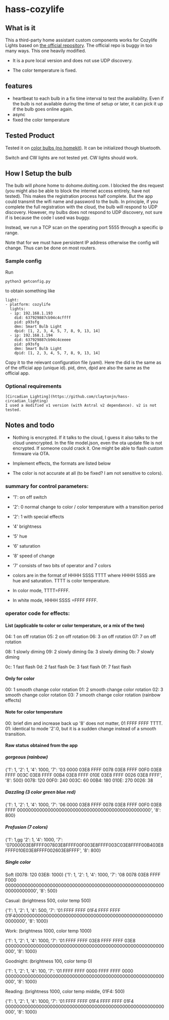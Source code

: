 # hass-cozylife

## What is it

This a third-party home assistant custom components works for Cozylife Lights based on [the official repository](https://github.com/cozylife/hass_cozylife_local_pull). The official repo is buggy in too many ways. This one heavily modified. 

* It is a pure local version and does not use UDP discovery.

* The color temperature is fixed.


## features

* heartbeat to each bulb in a fix time interval to test the availability. Even if the bulb is not available during the time of setup or later, it can pick it up if the bulb goes online again.
* async
* fixed the color temperature


## Tested Product 

Tested it on [color bulbs (no homekit)](https://detail.1688.com/offer/617699711703.html?spm=a2615.2177701.autotrace-offerGeneral.1.12be5799WNMB96).
It can be initialized though bluetooth. 

Switch and CW lights are not tested yet.
CW lights should work.

## How I Setup the bulb

The bulb will phone home to dohome.doiting.com. I blocked the dns request (you might also be able to block the internet access entirely, have not tested). This makes the registration process half complete. 
But the app could transmit the wifi name and password to the bulb. 
In principle, if you complete the full registration with the cloud, the bulb will respond to UDP discovery.
However, my bulbs does not respond to UDP discovery, not sure if is because the code I used was buggy.

Instead, we run a TCP scan on the operating port 5555 through a specific ip range.

Note that for we must have persistent IP address otherwise the config will change. Thus can be done on most routers.

### Sample config

Run
```
python3 getconfig.py
```
to obtain something like
```
light:
- platform: cozylife
  lights:
  - ip: 192.168.1.193
    did: 637929887cb94c4cffff
    pid: p93sfg
    dmn: Smart Bulb Light
    dpid: [1, 2, 3, 4, 5, 7, 8, 9, 13, 14]
  - ip: 192.168.1.194
    did: 637929887cb94c4ceeee
    pid: p93sfg
    dmn: Smart Bulb Light
    dpid: [1, 2, 3, 4, 5, 7, 8, 9, 13, 14]
```

Copy it to the relevant configuration file (yaml). Here the did is the same as of the official app (unique id). pid, dmn, dpid are also the same as the official app.

### Optional requirements

    [Circadian Lighting](https://github.com/claytonjn/hass-circadian_lighting)
    I used a modified v1 version (with Astral v2 dependance). v2 is not tested.

## Notes and todo

* Nothing is encrypted. If it talks to the cloud, I guess it also talks to the cloud unencrypted. In the file model.json, even the ota update file is not encrypted. If someone could crack it. One might be able to flash custom firmware via OTA.

* Implement effects, the formats are listed below

* The color is not accurate at all (to be fixed? I am not sensitive to colors).

### summary for control parameters:

* '1': on off switch
* '2': 0 normal change to color / color temperature with a transition period

* '2': 1 with special effects
* '4' brightness
* '5' hue
* '6' saturation
* '8' speed of change
* '7' consists of two bits of operator and 7 colors

* colors are in the format of HHHH SSSS TTTT
where HHHH SSSS are hue and saturation.
TTTT is color temperature.
* In color mode, TTTT=FFFF.
* In white mode, HHHH SSSS =FFFF FFFF.

### operator code for effects:

#### List (applicable to color or color temperature, or a mix of the two)


04: 1 on off rotation
05: 2 on off rotation
06: 3 on off rotation
07: 7 on off rotation

08: 1 slowly diming
09: 2 slowly diming
0a: 3 slowly diming
0b: 7 slowly diming

0c: 1 fast flash
0d: 2 fast flash
0e: 3 fast flash
0f: 7 fast flash

#### Only for color 

00: 1 smooth change color rotation 
01: 2 smooth change color rotation 
02: 3 smooth change color rotation
03: 7 smooth change color rotation (rainbow effects)

#### Note for color temperature

00: brief dim and increase back up '8' does not matter, 01 FFFF FFFF TTTT.
01: identical to mode '2':0, but it is a sudden change instead of a smooth transition.

#### Raw status obtained from the app

##### gorgeous (rainbow)

{'1': 1,
 '2': 1,
 '4': 1000,
 '7': '03 0000 03E8 FFFF 0078 03E8 FFFF 00F0 03E8 FFFF 003C 03E8 FFFF 00B4 03E8 FFFF 010E 03E8 FFFF 0026 03E8 FFFF',
 '8': 500}
 0078: 120
 00F0: 240
 003C: 60
 00B4: 180
 010E: 270
 0026: 38

##### Dazzling (3 color green blue red)

{'1': 1,
 '2': 1,
 '4': 1000,
 '7': '06 0000 03E8 FFFF 0078 03E8 FFFF 00F0 03E8 FFFF 000000000000000000000000000000000000000000000000',
 '8': 800}

##### Profusion (7 colors)

{'1': 1,gg
 '2': 1,
 '4': 1000,
 '7': '07000003E8FFFF007803E8FFFF00F003E8FFFF003C03E8FFFF00B403E8FFFF010E03E8FFFF002603E8FFFF',
 '8': 800}


##### Single color 

Soft (0078: 120  03E8: 1000)
{'1': 1,
 '2': 1,
 '4': 1000,
 '7': '08 0078 03E8 FFFF F000 00000000000000000000000000000000000000000000000000000000000000000000',
 '8': 500}

Casual: (brightness 500, color temp 500)

{'1': 1,
 '2': 1,
 '4': 500,
 '7': '01 FFFF FFFF 01F4 FFFF FFFF 01F4000000000000000000000000000000000000000000000000000000000000',
 '8': 1000}

Work: (brightness 1000, color temp 1000)

{'1': 1,
 '2': 1,
 '4': 1000,
 '7': '01 FFFF FFFF 03E8 FFFF FFFF 03E8 000000000000000000000000000000000000000000000000000000000000',
 '8': 1000}

Goodnight: (brightness 100, color temp 0)

{'1': 1,
 '2': 1,
 '4': 100,
 '7': '01 FFFF FFFF 0000 FFFF FFFF 0000 000000000000000000000000000000000000000000000000000000000000',
 '8': 1000}

Reading: (brightness 1000, color temp middle, 01F4: 500)

{'1': 1,
 '2': 1,
 '4': 1000,
 '7': '01 FFFF FFFF 01F4 FFFF FFFF 01F4 000000000000000000000000000000000000000000000000000000000000',
 '8': 1000}
